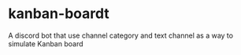 # kanban-boardt
A discord bot that use channel category and text channel as a way to simulate Kanban board
